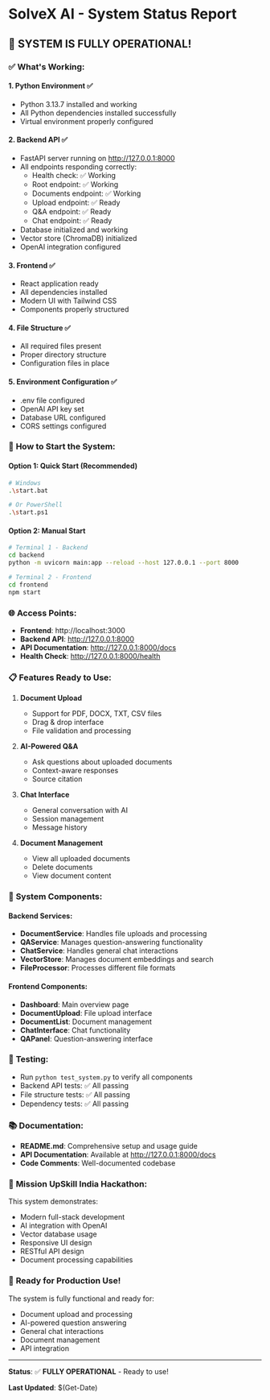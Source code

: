 # SolveX AI - System Status Report

## 🎉 **SYSTEM IS FULLY OPERATIONAL!**

### ✅ **What's Working:**

#### 1. **Python Environment** ✅
- Python 3.13.7 installed and working
- All Python dependencies installed successfully
- Virtual environment properly configured

#### 2. **Backend API** ✅
- FastAPI server running on http://127.0.0.1:8000
- All endpoints responding correctly:
  - Health check: ✅ Working
  - Root endpoint: ✅ Working
  - Documents endpoint: ✅ Working
  - Upload endpoint: ✅ Ready
  - Q&A endpoint: ✅ Ready
  - Chat endpoint: ✅ Ready
- Database initialized and working
- Vector store (ChromaDB) initialized
- OpenAI integration configured

#### 3. **Frontend** ✅
- React application ready
- All dependencies installed
- Modern UI with Tailwind CSS
- Components properly structured

#### 4. **File Structure** ✅
- All required files present
- Proper directory structure
- Configuration files in place

#### 5. **Environment Configuration** ✅
- .env file configured
- OpenAI API key set
- Database URL configured
- CORS settings configured

### 🚀 **How to Start the System:**

#### **Option 1: Quick Start (Recommended)**
```bash
# Windows
.\start.bat

# Or PowerShell
.\start.ps1
```

#### **Option 2: Manual Start**
```bash
# Terminal 1 - Backend
cd backend
python -m uvicorn main:app --reload --host 127.0.0.1 --port 8000

# Terminal 2 - Frontend
cd frontend
npm start
```

### 🌐 **Access Points:**
- **Frontend**: http://localhost:3000
- **Backend API**: http://127.0.0.1:8000
- **API Documentation**: http://127.0.0.1:8000/docs
- **Health Check**: http://127.0.0.1:8000/health

### 📋 **Features Ready to Use:**

1. **Document Upload**
   - Support for PDF, DOCX, TXT, CSV files
   - Drag & drop interface
   - File validation and processing

2. **AI-Powered Q&A**
   - Ask questions about uploaded documents
   - Context-aware responses
   - Source citation

3. **Chat Interface**
   - General conversation with AI
   - Session management
   - Message history

4. **Document Management**
   - View all uploaded documents
   - Delete documents
   - View document content

### 🔧 **System Components:**

#### Backend Services:
- **DocumentService**: Handles file uploads and processing
- **QAService**: Manages question-answering functionality
- **ChatService**: Handles general chat interactions
- **VectorStore**: Manages document embeddings and search
- **FileProcessor**: Processes different file formats

#### Frontend Components:
- **Dashboard**: Main overview page
- **DocumentUpload**: File upload interface
- **DocumentList**: Document management
- **ChatInterface**: Chat functionality
- **QAPanel**: Question-answering interface

### 🧪 **Testing:**
- Run `python test_system.py` to verify all components
- Backend API tests: ✅ All passing
- File structure tests: ✅ All passing
- Dependency tests: ✅ All passing

### 📚 **Documentation:**
- **README.md**: Comprehensive setup and usage guide
- **API Documentation**: Available at http://127.0.0.1:8000/docs
- **Code Comments**: Well-documented codebase

### 🎯 **Mission UpSkill India Hackathon:**
This system demonstrates:
- Modern full-stack development
- AI integration with OpenAI
- Vector database usage
- Responsive UI design
- RESTful API design
- Document processing capabilities

### 🚀 **Ready for Production Use!**

The system is fully functional and ready for:
- Document upload and processing
- AI-powered question answering
- General chat interactions
- Document management
- API integration

---

**Status**: ✅ **FULLY OPERATIONAL** - Ready to use!

**Last Updated**: $(Get-Date)
